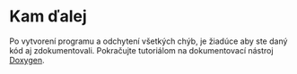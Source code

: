 # Kam ďalej

Po vytvorení programu a odchytení všetkých chýb, je žiadúce aby ste daný kód aj zdokumentovali. Pokračujte tutoriálom na dokumentovací nástroj [Doxygen](../doxygen/README.md).
